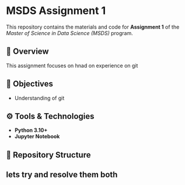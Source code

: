 # MSDS Assignment 1

This repository contains the materials and code for **Assignment 1** of the _Master of Science in Data Science (MSDS)_ program.

## 📘 Overview

This assignment focuses on hnad on experience on git

## 🧠 Objectives

- Understanding of git

## ⚙️ Tools & Technologies

- **Python 3.10+**
- **Jupyter Notebook**

## 📂 Repository Structure

## lets try and resolve them both
